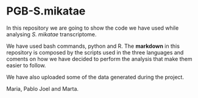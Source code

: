 # PGB-S.mikatae

In this repository we are going to show the code we have used while analysing *S. mikatae* transcriptome.

We have used bash commands, python and R. The **markdown** in this repository is composed by the scripts used in the three languages and coments on how we have decided to perform the analysis that make them easier to follow.

We have also uploaded some of the data generated during the project.

Maria, Pablo Joel and Marta. 
